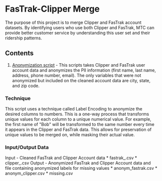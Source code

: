 # FasTrak-Clipper Merge

The purpose of this project is to merge Clipper and FasTrak account datasets. By identifying users who use both Clipper and FasTrak, MTC can provide better customer service by understanding this user set and their ridership patterns. 

## Contents 

1. [Anonymization script](https://github.com/BayAreaMetro/usf-practicum/blob/master/fastrak-clipper-merge/anonymization_script.py) - This scripts takes Clipper and FasTrak user account data and anonymizes the PII information (first name, last name, address, phone number, email). The only variables that were not anonymized but included on the cleaned account data are city, state, and zip code. 

### Technique
This script uses a technique called Label Encoding to anonymize the desired columns to numbers. This is a one-way process that transforms unique values for each column to a unique numerical value. For example, the first name of "Bob" will be transformed to the same number every time it appears in the Clipper and FasTrak data. This allows for preservation of unique values to be merged on, while masking their actual value.

### Input/Output Data
Input - Cleaned FasTrak and Clipper Account data 
	* fastrak_.csv
	* clipper_.csv
Output - Anonymized FasTrak and Clipper Account data and file containing anonymized labels for missing values
	* anonym_fastrak.csv
	* anonym_clipper.csv
	* missing.csv

